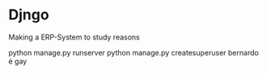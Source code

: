 # Djngo
Making a ERP-System to study reasons

python manage.py runserver
python manage.py createsuperuser
bernardo é gay
